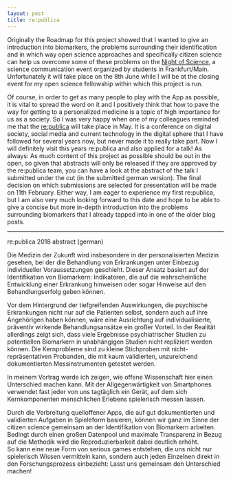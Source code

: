 ```yaml
---
layout: post
title: re:publica
---
```


Originally the Roadmap for this project showed that I wanted to give an introduction into biomarkers, the problems surrounding their identification and in which way open science approaches and specifically citizen science can help us overcome some of these problems on the [Night of Science](https://www.nightofscience.de/), a science communication event organized by students in Frankfurt/Main. Unfortunately it will take place on the 8th June while I will be at the closing event for my open science fellowship within which this project is run. <!--more-->

Of course, in order to get as many people to play with the App as possible, it is vital to spread the word on it and I positively think that how to pave the way for getting to a personalized medicine is a topic of high importance for us as a society. So I was very happy when one of my colleagues reminded me that the [re:publica](https://de.wikipedia.org/wiki/Re:publica) will take place in May. It is a conference on digital society, social media and current technology in the digital sphere that I have followed for several years now, but never made it to really take part. Now I will definitely visit this years re:publica and also applied for a talk! As always: As much content of this project as possible should be out in the open, so given that abstracts will only be released if they are approved by the re:publica team, you can have a look at the abstract of the talk I submitted under the cut (in the submitted german version). The final decision on which submissions are selected for presentation will be made on 11th February. Either way, I am eager to experience my first re:publica, but I am also very much looking forward to this date and hope to be able to give a concise but more in-depth introduction into the problems surrounding biomarkers that I already tapped into in one of the older blog posts. 

-----
re:publica 2018 abstract (german)

Die Medizin der Zukunft wird insbesondere in der personalisierten Medizin gesehen, bei der die Behandlung von Erkrankungen unter Einbezug individueller Voraussetzungen geschieht. Dieser Ansatz basiert auf der Identifikation von Biomarkern: Indikatoren, die auf die wahrscheinliche Entwicklung einer Erkrankung hinweisen oder sogar Hinweise auf den Behandlungserfolg geben können.

Vor dem Hintergrund der tiefgreifenden Auswirkungen, die psychische Erkrankungen nicht nur auf die Patienten selbst, sondern auch auf ihre Angehörigen haben können, wäre eine Ausrichtung auf individualisierte, präventiv wirkende Behandlungsansätze ein großer Vorteil. In der Realität allerdings zeigt sich, dass viele Ergebnisse psychiatrischer Studien zu potentiellen Biomarkern in unabhängigen Studien nicht repliziert werden können. Die Kernprobleme sind zu kleine Stichproben mit nicht-repräsentativen Probanden, die mit kaum validierten, unzureichend dokumentierten Messinstrumenten getestet werden.

In meinem Vortrag werde ich zeigen, wie offene Wissenschaft hier einen Unterschied machen kann. Mit der Allgegenwärtigkeit von Smartphones verwendet fast jeder von uns tagtäglich ein Gerät, auf dem sich Kernkomponenten menschlichen Erlebens spielerisch messen lassen. 

Durch die Verbreitung quelloffener Apps, die auf gut dokumentierten und validierten Aufgaben in Spieleform basieren, können wir ganz im Sinne der citizen science gemeinsam an der Identifikation von Biomarkern arbeiten. Bedingt durch einen großen Datenpool und maximale Transparenz in Bezug auf die Methodik wird die Reproduzierbarkeit dabei deutlich erhöht.  
So kann eine neue Form von serious games entstehen, die uns nicht nur spielerisch Wissen vermitteln kann, sondern auch jeden Einzelnen direkt in den Forschungsprozess einbezieht: Lasst uns gemeinsam den Unterschied machen!
